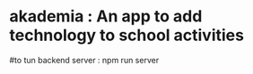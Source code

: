 # akademia : An app to add technology to school activities


#to tun backend server : npm run server